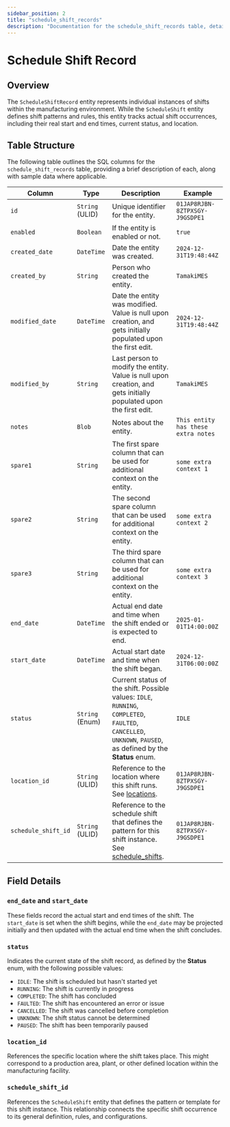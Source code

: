 ```yaml
---
sidebar_position: 2
title: "schedule_shift_records"
description: "Documentation for the schedule_shift_records table, detailing columns and constraints in the database schema."
---
```


# Schedule Shift Record

## Overview

The `ScheduleShiftRecord` entity represents individual instances of shifts within the manufacturing environment. While the `ScheduleShift` entity defines shift patterns and rules, this entity tracks actual shift occurrences, including their real start and end times, current status, and location.

## Table Structure

The following table outlines the SQL columns for the `schedule_shift_records` table, providing a brief description of
each, along with sample data where applicable.

| Column              | Type            | Description                                                                                                                                                   | Example                             |
|---------------------|-----------------|---------------------------------------------------------------------------------------------------------------------------------------------------------------|-------------------------------------|
| `id`                | `String` (ULID) | Unique identifier for the entity.                                                                                                                             | `01JAP8RJBN-8ZTPXSGY-J9GSDPE1`      |
| `enabled`           | `Boolean`       | If the entity is enabled or not.                                                                                                                              | `true`                              |
| `created_date`      | `DateTime`      | Date the entity was created.                                                                                                                                  | `2024-12-31T19:48:44Z`              |
| `created_by`        | `String`        | Person who created the entity.                                                                                                                                | `TamakiMES`                         |
| `modified_date`     | `DateTime`      | Date the entity was modified. Value is null upon creation, and gets initially populated upon the first edit.                                                  | `2024-12-31T19:48:44Z`              |
| `modified_by`       | `String`        | Last person to modify the entity. Value is null upon creation, and gets initially populated upon the first edit.                                              | `TamakiMES`                         |
| `notes`             | `Blob`          | Notes about the entity.                                                                                                                                       | `This entity has these extra notes` |
| `spare1`            | `String`        | The first spare column that can be used for additional context on the entity.                                                                                 | `some extra context 1`              |
| `spare2`            | `String`        | The second spare column that can be used for additional context on the entity.                                                                                | `some extra context 2`              |
| `spare3`            | `String`        | The third spare column that can be used for additional context on the entity.                                                                                 | `some extra context 3`              |
| `end_date`          | `DateTime`      | Actual end date and time when the shift ended or is expected to end.                                                                                          | `2025-01-01T14:00:00Z`              |
| `start_date`        | `DateTime`      | Actual start date and time when the shift began.                                                                                                              | `2024-12-31T06:00:00Z`              |
| `status`            | `String` (Enum) | Current status of the shift. Possible values: `IDLE`, `RUNNING`, `COMPLETED`, `FAULTED`, `CANCELLED`, `UNKNOWN`, `PAUSED`, as defined by the **Status** enum. | `IDLE`                              |
| `location_id`       | `String` (ULID) | Reference to the location where this shift runs. See [locations](../location-model/location).                                                                 | `01JAP8RJBN-8ZTPXSGY-J9GSDPE1`      |
| `schedule_shift_id` | `String` (ULID) | Reference to the schedule shift that defines the pattern for this shift instance. See [schedule_shifts](../schedule-shift-model/schedule-shift).              | `01JAP8RJBN-8ZTPXSGY-J9GSDPE1`      |

## Field Details

### `end_date` and `start_date`

These fields record the actual start and end times of the shift. The `start_date` is set when the shift begins, while the `end_date` may be projected initially and then updated with the actual end time when the shift concludes.

### `status`

Indicates the current state of the shift record, as defined by the **Status** enum, with the following possible values:

- `IDLE`: The shift is scheduled but hasn't started yet
- `RUNNING`: The shift is currently in progress
- `COMPLETED`: The shift has concluded
- `FAULTED`: The shift has encountered an error or issue
- `CANCELLED`: The shift was cancelled before completion
- `UNKNOWN`: The shift status cannot be determined
- `PAUSED`: The shift has been temporarily paused

### `location_id`

References the specific location where the shift takes place. This might correspond to a production area, plant, or other defined location within the manufacturing facility.

### `schedule_shift_id`

References the `ScheduleShift` entity that defines the pattern or template for this shift instance. This relationship connects the specific shift occurrence to its general definition, rules, and configurations.